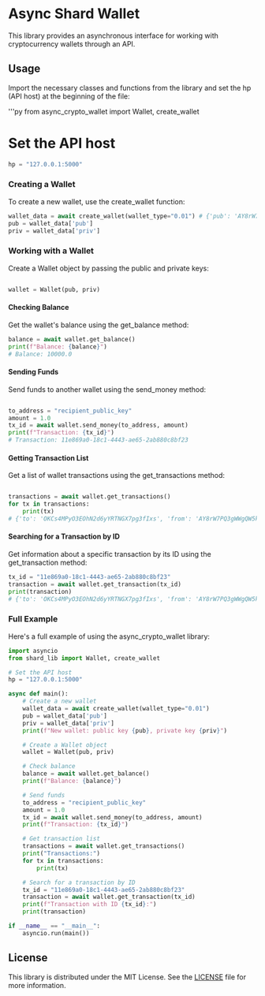
# Async Shard Wallet 

This library provides an asynchronous interface for working with cryptocurrency wallets through an API.

## Usage

Import the necessary classes and functions from the library and set the hp (API host) at the beginning of the file:

'''py
from async_crypto_wallet import Wallet, create_wallet

# Set the API host
```py
hp = "127.0.0.1:5000"
```
### Creating a Wallet

To create a new wallet, use the create_wallet function:

```py
wallet_data = await create_wallet(wallet_type="0.01") # {'pub': 'AY8rW7PQ3gWWgQW5kbSVAIoaYeUF8KJy', 'priv': 'YLlZm2TJaeCHMYpv8XeIh8h1NryNOxp0'}
pub = wallet_data['pub']
priv = wallet_data['priv']
```
### Working with a Wallet

Create a Wallet object by passing the public and private keys:

```py

wallet = Wallet(pub, priv)
```
#### Checking Balance

Get the wallet's balance using the get_balance method:

```py
balance = await wallet.get_balance()
print(f"Balance: {balance}")
# Balance: 10000.0
```
#### Sending Funds

Send funds to another wallet using the send_money method:

```py

to_address = "recipient_public_key"
amount = 1.0
tx_id = await wallet.send_money(to_address, amount)
print(f"Transaction: {tx_id}")
# Transaction: 11e869a0-18c1-4443-ae65-2ab880c8bf23
```
#### Getting Transaction List

Get a list of wallet transactions using the get_transactions method:

```py

transactions = await wallet.get_transactions()
for tx in transactions:
    print(tx)
# {'to': 'OKCs4MPyO3EOhN2d6yYRTNGX7pg3fIxs', 'from': 'AY8rW7PQ3gWWgQW5kbSVAIoaYeUF8KJy', 'amount': 1000.0, 'time': '2024-05-18 12:54:05.611640', 'id': '11e869a0-18c1-4443-ae65-2ab880c8bf23'}
```
#### Searching for a Transaction by ID

Get information about a specific transaction by its ID using the get_transaction method:

```py
tx_id = "11e869a0-18c1-4443-ae65-2ab880c8bf23"
transaction = await wallet.get_transaction(tx_id)
print(transaction)
# {'to': 'OKCs4MPyO3EOhN2d6yYRTNGX7pg3fIxs', 'from': 'AY8rW7PQ3gWWgQW5kbSVAIoaYeUF8KJy', 'amount': 1000.0, 'time': '2024-05-18 12:54:05.611640', 'id': '11e869a0-18c1-4443-ae65-2ab880c8bf23'}
```
### Full Example
Here's a full example of using the async_crypto_wallet library:

```py
import asyncio
from shard_lib import Wallet, create_wallet

# Set the API host
hp = "127.0.0.1:5000"

async def main():
    # Create a new wallet
    wallet_data = await create_wallet(wallet_type="0.01")
    pub = wallet_data['pub']
    priv = wallet_data['priv']
    print(f"New wallet: public key {pub}, private key {priv}")

    # Create a Wallet object
    wallet = Wallet(pub, priv)

    # Check balance
    balance = await wallet.get_balance()
    print(f"Balance: {balance}")

    # Send funds
    to_address = "recipient_public_key"
    amount = 1.0
    tx_id = await wallet.send_money(to_address, amount)
    print(f"Transaction: {tx_id}")

    # Get transaction list
    transactions = await wallet.get_transactions()
    print("Transactions:")
    for tx in transactions:
        print(tx)

    # Search for a transaction by ID
    tx_id = "11e869a0-18c1-4443-ae65-2ab880c8bf23"
    transaction = await wallet.get_transaction(tx_id)
    print(f"Transaction with ID {tx_id}:")
    print(transaction)

if __name__ == "__main__":
    asyncio.run(main())
```


## License

This library is distributed under the MIT License. See the [LICENSE](LICENSE) file for more information.
